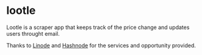 # lootle

Lootle is a scraper app that keeps track of the price change and updates users throught email.

Thanks to [Linode](https://www.linode.com/) and [Hashnode](https://hashnode.com/) for the services and opportunity provided.
